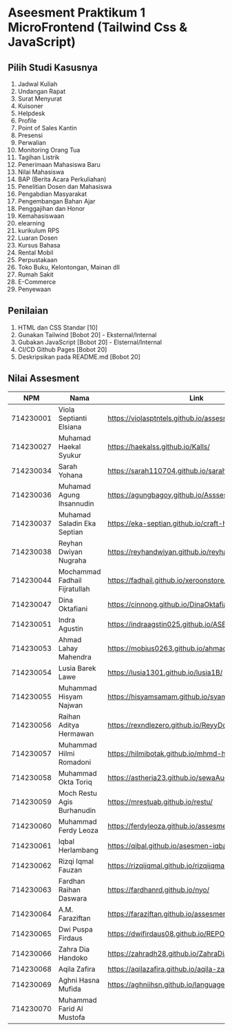 # Aseesment Praktikum 1 MicroFrontend (Tailwind Css & JavaScript)
## Pilih Studi Kasusnya

1. Jadwal Kuliah
2. Undangan Rapat
3. Surat Menyurat
4. Kuisoner
5. Helpdesk
6. Profile
7. Point of Sales Kantin
8. Presensi
9. Perwalian
10. Monitoring Orang Tua
11. Tagihan Listrik
12. Penerimaan Mahasiswa Baru
13. Nilai Mahasiswa
14. BAP (Berita Acara Perkuliahan)
15. Penelitian Dosen dan Mahasiswa
16. Pengabdian Masyarakat
17. Pengembangan Bahan Ajar
18. Penggajihan dan Honor
19. Kemahasiswaan
20. elearning
21. kurikulum RPS
22. Luaran Dosen
23. Kursus Bahasa
24. Rental Mobil
25. Perpustakaan
26. Toko Buku, Kelontongan, Mainan dll
27. Rumah Sakit
28. E-Commerce
29. Penyewaan

## Penilaian
1. HTML dan CSS Standar [10]
2. Gunakan Tailwind [Bobot 20] - Eksternal/Internal 
3. Gubakan JavaScript [Bobot 20] - Elsternal/Internal
4. CI/CD Github Pages [Bobot 20]
5. Deskripsikan pada README.md [Bobot 20]


## Nilai Assesment
| NPM | Nama | Link | Nilai |
| -------- | -------- | -------- | -------- |
| 714230001 | Viola Septianti Elsiana | https://violasptntels.github.io/assesment-viola/ | 85 |
| 714230027 | Muhamad Haekal Syukur | https://haekalss.github.io/Kalls/ |75 |
| 714230034 | Sarah Yohana | https://sarah110704.github.io/sarahh/ | 85 |
| 714230036 | Muhamad Agung Ihsannudin | https://agungbagoy.github.io/Asssesmen1-Agung/ | 100 |
| 714230037 | Muhamad Saladin Eka Septian | https://eka-septian.github.io/craft-hub/ | 100 |
| 714230038 | Reyhan Dwiyan Nugraha | https://reyhandwiyan.github.io/reyhandwynn/ |75|
| 714230044 | Mochammad Fadhail Fijratullah | https://fadhail.github.io/xeroonstore/  |100 |
| 714230047 | Dina Oktafiani | https://cinnong.github.io/DinaOktafiani/ |90|
| 714230051 | Indra Agustin | https://indraagstin025.github.io/ASESMENTIndraagus/ | 100 |
| 714230053 | Ahmad Lahay Mahendra | https://mobius0263.github.io/ahmadlm/ |90 |
| 714230054 | Lusia Barek Lawe | https://lusia1301.github.io/lusia1B/ | 100 |
| 714230055 | Muhammad Hisyam Najwan | https://hisyamsamam.github.io/syam/ |95 |
| 714230056 | Raihan Aditya Hermawan | https://rexndlezero.github.io/ReyyDomain/ | 100 |
| 714230057 | Muhammad Hilmi Romadoni | https://hilmibotak.github.io/mhmd-hilmi/ | 2x - 60 |
| 714230058 | Muhammad Okta Toriq | https://astheria23.github.io/sewaAudio/ |90 |
| 714230059 | Moch Restu Agis Burhanudin | https://mrestuab.github.io/restu/ |100 |
| 714230060 | Muhammad Ferdy Leoza | https://ferdyleoza.github.io/assesment-ferdy/ | 85 |
| 714230061 | Iqbal Herlambang | https://qibal.github.io/asesmen-iqbal/ |100|
| 714230062 | Rizqi Iqmal Fauzan | https://rizqiiqmal.github.io/rizqiiqmal/ |80 |
| 714230063 | Fardhan Raihan Daswara | https://fardhanrd.github.io/nyo/  |100 |
| 714230064 | A.M. Faraziftan | https://faraziftan.github.io/assesment-Rajif/ | 85 |
| 714230065 | Dwi Puspa Firdaus | https://dwifirdaus08.github.io/REPOSIT-BARU/ | 100|
| 714230066 | Zahra Dia Handoko | https://zahradh28.github.io/ZahraDiaH/ | 100 |
| 714230068 | Aqila Zafira | https://aqilazafira.github.io/aqila-zafira/ |80 |
| 714230069 | Aghni Hasna Mufida | https://aghniihsn.github.io/language-course/ | 100|
| 714230070 | Muhammad Farid Al Mustofa | | |

